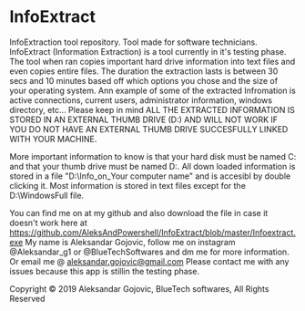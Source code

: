 # InfoExtract
InfoExtraction tool repository. Tool made for software technicians.
InfoExtract (Information Extraction) is a tool currently in it's testing phase. The tool when ran copies important hard drive information into text files and even copies entire files. The duration the extraction lasts is between 30 secs and 10 minutes based off which options you chose and the size of your operating system. Ann example of some of the extracted Infromation is active connections, current users, administrator information, windows directory, etc... Please keep in mind ALL THE EXTRACTED INFORMATION IS STORED IN AN EXTERNAL THUMB DRIVE (D:\) AND WILL NOT WORK IF YOU DO NOT HAVE AN EXTERNAL THUMB DRIVE SUCCESFULLY LINKED WITH YOUR MACHINE.

More important information to know is that your hard disk must be named C: and that your thumb drive must be named D:. All down loaded information is stored in a file "D:\Info_on_Your computer name" and is accesibl by double clicking it. Most information is stored in text files except for the D:\WindowsFull file. 

You can find me on at my github and also download the file in case it doesn't work here at https://github.com/AleksAndPowershell/InfoExtract/blob/master/Infoextract.exe
My name is Aleksandar Gojovic, follow me on instagram @Aleksandar_g1 or @BlueTechSoftwares and dm me for more information. Or email me @ aleksandar.gojovic@gmail.com Please contact me with any issues because this app is stillin the testing phase.







Copyright © 2019 Aleksandar Gojovic, BlueTech softwares, All Rights Reserved
